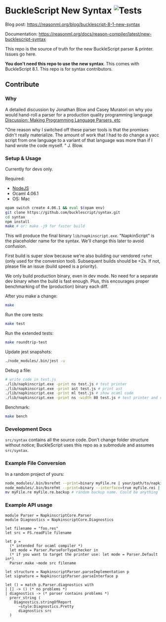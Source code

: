 # BuckleScript New Syntax ![Tests](https://github.com/BuckleScript/syntax/workflows/CI/badge.svg)

Blog post: https://reasonml.org/blog/bucklescript-8-1-new-syntax

Documentation: https://reasonml.org/docs/reason-compiler/latest/new-bucklescript-syntax

This repo is the source of truth for the new BuckleScript parser & printer. Issues go here.

**You don't need this repo to use the new syntax**. This comes with BuckleScript 8.1. This repo is for syntax contributors.

## Contribute

### Why

A detailed discussion by Jonathan Blow and Casey Muratori on why you would hand-roll a parser for a production quality programming language
[Discussion: Making Programming Language Parsers, etc](https://youtu.be/MnctEW1oL-E)

"One reason why I switched off these parser tools is that the promises didn't really materialize.
The amount of work that I had to do change a yacc script from one language to a variant of that language
was more than if I hand wrote the code myself.
"
J. Blow.

### Setup & Usage

Currently for devs only.

Required:
- [NodeJS](https://nodejs.org/)
- Ocaml 4.06.1
- OS: Mac

```sh
opam switch create 4.06.1 && eval $(opam env)
git clone https://github.com/bucklescript/syntax.git
cd syntax
npm install
make # or: make -j9 for faster build
```

This will produce the final binary `lib/napkinscript.exe`. "NapkinScript" is the placeholder name for the syntax. We'll change this later to avoid confusion.

First build is super slow because we're also building our vendored `refmt` (only used for the conversion tool). Subsequent builds should be <2s. If not, please file an issue (build speed is a priority).

We only build production binary, even in dev mode. No need for a separate dev binary when the build is fast enough. Plus, this encourages proper benchmarking of the (production) binary each diff.

After you make a change:
```sh
make
```

Run the core tests:
```sh
make test
```

Run the extended tests:
```sh
make roundtrip-test
```

Update jest snapshots:
```sh
./node_modules/.bin/jest -u
```

Debug a file:
```sh
# write code in test.js
./lib/napkinscript.exe -print ns test.js # test printer
./lib/napkinscript.exe -print ast test.js # print ast
./lib/napkinscript.exe -print ml test.js # show ocaml code
./lib/napkinscript.exe -print ns -width 80 test.js # test printer and change default print width
```

Benchmark:
```sh
make bench
```

### Development Docs

`src/syntax` contains all the source code. Don't change folder structure without notice; BuckleScript uses this repo as a submodule and assumes `src/syntax`.

### Example File Conversion

In a random project of yours:

```sh
node_modules/.bin/bsrefmt --print=binary myFile.re | your/path/to/napkinscript.exe -parse reasonBinary -print ns > myFile.res
node_modules/.bin/bsrefmt --print=binary --interface=true myFile.rei | your/path/to/napkinscript.exe -parse reasonBinary -print ns -interface > myFile.resi
mv myFile.re myFile.re.backup # random backup name. Could be anything
```

### Example API usage

```
module Parser = NapkinscriptCore.Parser
module Diagnostics = NapkinscriptCore.Diagnostics

let filename = "foo.res"
let src = FS.readFile filename

let p =
  (* intended for ocaml compiler *)
  let mode = Parser.ParseForTypeChecker in
  (* if you want to target the printer use: let mode = Parser.Default in*)
  Parser.make ~mode src filename

let structure = NapkinscriptParser.parseImplementation p
let signature = NapkinscriptParser.parseInterface p

let () = match p.Parser.diagnostics with
| [] -> () (* no problems *)
| diagnostics -> (* parser contains problems *)
  prerr_string (
    Diagnostics.stringOfReport
      ~style:Diagnostics.Pretty
      diagnostics src
  )
```
